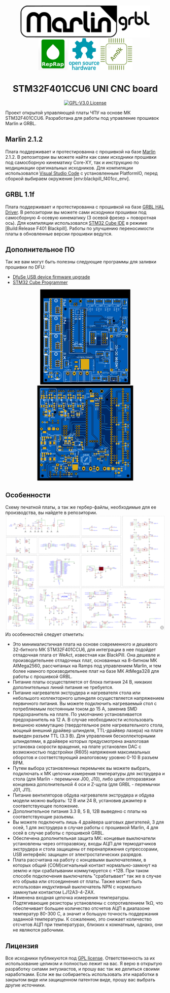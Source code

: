 <p align="center">
  <img src="images/marlin-old-250.png" height="100"/>
  <img src="images/GRBL.png" height="100"/>
  <img src="images/RepRap.png" height="100"/>
  <img src="images/Open-source-hardware-logo.png" height="100"/>
  <img src="images/Am0k-logo.png" height="100"/>
</p>

<h1 align="center">STM32F401CCU6 UNI CNC board</h1>

<p align="center">
    <a href="/LICENSE"><img alt="GPL-V3.0 License" src="https://img.shields.io/github/license/marlinfirmware/marlin.svg"></a>
</p>

Проект открытой управляющей платы ЧПУ на основе МК STM32F401CCU6. Разработана для работы под управление прошивок Marlin и GRBL.

## Marlin 2.1.2

Плата поддерживает и протестированна с прошивкой на базе <a href="https://github.com/MarlinFirmware/Marlin">Marlin</a> 2.1.2. 
В репозитории вы можете найти как сами исходники прошивки под самосборную кинематику Core-XY, так и инструкцию по модицикации 
оригинальных исходников. Для компиляции использовался <a href="https://code.visualstudio.com">Visual Studio Code</a> с 
установленным PlatformIO, перед сборкой выбираем окружение [env:blackpill_f401cc_env].

## GRBL 1.1f

Плата поддерживает и протестированна с прошивкой на базе <a href="https://github.com/grblHAL/STM32F4xx">GRBL HAL Driver</a>. 
В репозитории вы можете сами исходники прошивки под самосборную 4-осевую кинематику (3 осевой фрезер + поворотная ось). 
Для компиляции использовался <a href="https://www.st.com/en/development-tools/stm32cubeide.html">STM32 Cube IDE</a> в 
режиме [Build:Release F401 Blackpill]. Работы по улучшению переносимости платы в обновленные версии прошивки ведутся.

## Дополнительное ПО

Так же вам могут быть полезны следующие программы для заливки прошивки по DFU:
 * <a href="https://www.st.com/en/development-tools/stsw-stm32080.html">DfuSe USB device firmware upgrade</a>
 * <a href="https://www.st.com/en/development-tools/stm32cubeprog.html">STM32 Cube Programmer</a>

<p align="center">
  <img src="images/board_top.svg" height="300"/>
  <img src="images/board_bot.svg" height="300"/>
</p>

## Особенности

Схему печатной платы, а так же гербер-файлы, необходимые для ее производства, вы найдете в репозитории.
<img src="images/Schematic_STM32F401CCU6_UNI.png"/>
Из особенностей следует отметить:
- Это минималистичная плата на основе современного и дешевого 32-битного МК STM32F401CCU6, для интеграции в нее подойдет
отладочная плата от WeAct, известная как BlackPill. Она дешевле и производительнее отладочных плат, основанных на
8-битном МК AtMega2560, рассчитаных на Ramps под управлением Marlin, и тем более намного производительнее плат на базе МК AtMega328
для работы с прошивкой GRBL.
- Питание платы осуществляется от блока питания 24 В, никаких дополнительных линий питания не требуется. 
- Питание нагревателя экструдера и нагревателя стола или небольшого коллекторного шпинделя осуществляется напряжением первичного питания. 
Вы можете подключить нагреваемый стол с потребляемым постоянным током до 15 А, заменив SMD предохранитель на плате.
По умолчанию установливается предохранитель на 12 А. В случае необходимости использовать внешнюю коммутацию 
(твердотельное реле нагревательного стола, мощный внешний драйвер шпинделя, TTL-драйвер лазера) на плате выведен
разъем TTL (3.3 В). Для управления бесколлекторными шпинделями, в драйвере которых предусмотрена аналоговая установка скорости вращения, на плате
установлен DAC с возможностью подстройки (R605) напряжения максимальных оборотов и соответствующий аналоговому уровню 0-10 В разъем RPM.
- Путем выбора установленных перемычек вы можете выбрать, подключать к МК цепочки измерения температуры для экструдера и стола (для Marlin - 
перемычки J00, J10), либо цепи опторазвязки концевика дополнительной 4 оси и Z-щупа (для GRBL - перемычки J01, J11). 
- Питание вентиляторов обдува нагревателя экструдера и обдува модели можно выбрать: 12 В или 24 В, установив джампер в соответствующее положение.
- Дополнительное питания 3.3 В, 5 В, 12В выведено с платы на соответствующие разъемы.
- Вы можете подключить лишь 4 драйвера шаговых двигателей, 3 для осей, 1 для экструдера в случае работы с прошивкой Marlin, 
4 для осей в случае работы с прошивкой GRBL.
- Обеспечена дополнительная защита МК: концевые выключатели установлены через опторазвязку, входы АЦП для термодатчиков экструдера и стола 
защищены от перенапряжения супрессорами, USB интерфейс защищен от электростатических разрядов. 
- Плата рассчитана на работу с концевыми выключателями, в которых общий (COM)сигнальный контакт нормально-замкнут на землю и при срабатывании 
коммутируется с +12В. При таком способе подключения выключатель "срабатывает" так же в случае его обрыва или отсоединения от платы. 
Также может быть использован индуктивный выключатель NPN с нормально замкнутым контактом LJ12A3-4-ZAX.
- Изменена входная цепочка измерения температуры. Подтягивающие резисторы установлены с сопротивлением 1kΩ, что обеспечивает большее количество 
отсчетов АЦП в диапазоне температур 80-300 C, а значит и большую точность поддержания заданной температуры.
К сожалению, это снижает количество отсчетов АЦП при температурах, близких к комнатным, однако, они не являются рабочими.

## Лицензия

Все исходники публикуются под [GPL license](/LICENSE). Ответственность за их использование целиком и полностью лежит на вас. Я верю в открытую разработку силами энтузиастов, и прошу вас так же делиться своими наработками. Если же вы собираетесь использовать эти наработки в закрытом виде или защищенном патентом виде, прошу вас выбрать другие источники.
